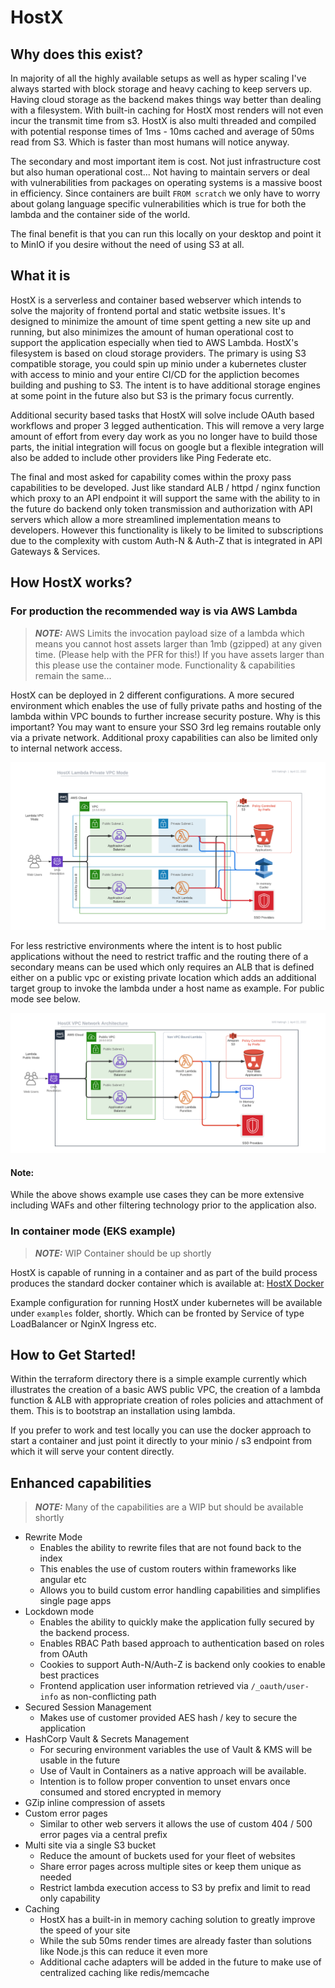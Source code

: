 HostX
=====

## Why does this exist?
In majority of all the highly available setups as well as hyper scaling I've always started with
block storage and heavy caching to keep servers up.  Having cloud storage as the backend makes
things way better than dealing with a filesystem.  With built-in caching for HostX most renders
will not even incur the transmit time from s3.  HostX is also multi threaded and compiled with
potential response times of 1ms - 10ms cached and average of 50ms read from S3.  Which is faster 
than most humans will notice anyway.

The secondary and most important item is cost.  Not just infrastructure cost but also human
operational cost...  Not having to maintain servers or deal with vulnerabilities from packages
on operating systems is a massive boost in efficiency.  Since containers are built `FROM scratch`
we only have to worry about golang language specific vulnerabilities which is true for both the lambda
and the container side of the world.

The final benefit is that you can run this locally on your desktop and point it to MinIO if you
desire without the need of using S3 at all.

## What it is
HostX is a serverless and container based webserver which intends to solve the majority of frontend
portal and static wetbsite issues.  It's designed to minimize the amount of time spent getting a new
site up and running, but also minimizes the amount of human operational cost to support the application
especially when tied to AWS Lambda.  HostX's filesystem is based on cloud storage providers.  The primary
is using S3 compatible storage, you could spin up minio under a kubernetes cluster with access to minio
and your entire CI/CD for the appliction becomes building and pushing to S3.  The intent is to have
additional storage engines at some point in the future also but S3 is the primary focus currently.

Additional security based tasks that HostX will solve include OAuth based workflows and proper 3 legged
authentication.  This will remove a very large amount of effort from every day work as you no longer have
to build those parts, the initial integration will focus on google but a flexible integration will
also be added to include other providers like Ping Federate etc.

The final and most asked for capability comes within the proxy pass capabilities to be developed.
Just like standard ALB / httpd / nginx function which proxy to an API endpoint it will support the
same with the ability to in the future do backend only token transmission and authorization with API 
servers which allow a more streamlined implementation means to developers.  However this functionality
is likely to be limited to subscriptions due to the complexity with custom Auth-N & Auth-Z that is
integrated in API Gateways & Services.

## How HostX works?
### For production the recommended way is via AWS Lambda
> **_NOTE:_**  AWS Limits the invocation payload size of a lambda which means you cannot host
> assets larger than 1mb (gzipped) at any given time.  (Please help with the PFR for this!)  If
> you have assets larger than this please use the container mode.  Functionality & capabilities
> remain the same...


HostX can be deployed in 2 different configurations.  A more secured environment which enables
the use of fully private paths and hosting of the lambda within VPC bounds to further increase
security posture.  Why is this important?  You may want to ensure your SSO 3rd leg remains routable
only via a private network.  Additional proxy capabilities can also be limited only to internal 
network access.

![Fig1: Private VPC Mode](https://github.com/Nitecon/hostx/blob/main/docs/HostXLambdaPrivateVPCMode.png?raw=true)

For less restrictive environments where the intent is to host public applications without the need
to restrict traffic and the routing there of a secondary means can be used which only requires an 
ALB that is defined either on a public vpc or existing private location which adds an additional 
target group to invoke the lambda under a host name as example.  For public mode see below.

![Fig2: Public VPC Mode](https://github.com/Nitecon/hostx/blob/main/docs/HostXLambdaPublicMode.png?raw=true)

#### Note:
While the above shows example use cases they can be more extensive including WAFs and other filtering
technology prior to the application also.

### In container mode (EKS example)
> **_NOTE:_** WIP Container should be up shortly

HostX is capable of running in a container and as part of the build process produces the standard 
docker container which is available at: [HostX Docker](https://www.docker.com/Nitecon/hostx)

Example configuration for running HostX under kubernetes will be available under `examples` folder,
shortly.  Which can be fronted by Service of type LoadBalancer or NginX Ingress etc.
 
## How to Get Started!
Within the terraform directory there is a simple example currently which illustrates the creation
of a basic AWS public VPC, the creation of a lambda function & ALB with appropriate creation of
roles policies and attachment of them.  This is to bootstrap an installation using lambda.

If you prefer to work and test locally you can use the docker approach to start a container and just
point it directly to your minio / s3 endpoint from which it will serve your content directly.

## Enhanced capabilities
> **_NOTE:_** Many of the capabilities are a WIP but should be available shortly

* Rewrite Mode
  * Enables the ability to rewrite files that are not found back to the index
  * This enables the use of custom routers within frameworks like angular etc
  * Allows you to build custom error handling capabilities and simplifies single page apps
* Lockdown mode
  * Enables the ability to quickly make the application fully secured by the backend process.
  * Enables RBAC Path based approach to authentication based on roles from OAuth
  * Cookies to support Auth-N/Auth-Z is backend only cookies to enable best practices
  * Frontend application user information retrieved via `/_oauth/user-info` as non-conflicting path
* Secured Session Management
  * Makes use of customer provided AES hash / key to secure the application
* HashCorp Vault & Secrets Management
  * For securing environment variables the use of Vault & KMS will be usable in the future
  * Use of Vault in Containers as a native approach will be available.
  * Intention is to follow proper convention to unset envars once consumed and stored encrypted in memory
* GZip inline compression of assets
* Custom error pages
  * Similar to other web servers it allows the use of custom 404 / 500 error pages via a central prefix
* Multi site via a single S3 bucket
  * Reduce the amount of buckets used for your fleet of websites
  * Share error pages across multiple sites or keep them unique as needed
  * Restrict lambda execution access to S3 by prefix and limit to read only capability
* Caching
  * HostX has a built-in in memory caching solution to greatly improve the speed of your site
  * While the sub 50ms render times are already faster than solutions like Node.js this can reduce it even more
  * Additional cache adapters will be added in the future to make use of centralized caching like redis/memcache
  